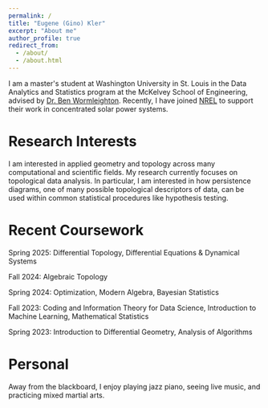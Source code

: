 ```yaml
---
permalink: /
title: "Eugene (Gino) Kler"
excerpt: "About me"
author_profile: true
redirect_from: 
  - /about/
  - /about.html
---
```


I am a master's student at Washington University in St. Louis in the Data Analytics and Statistics program at the McKelvey School of Engineering, advised by [Dr. Ben Wormleighton](https://sites.google.com/view/benw/). Recently, I have joined [NREL](nrel.gov) to support their work in concentrated solar power systems.

Research Interests
======
I am interested in applied geometry and topology across many computational and scientific fields. My research currently focuses on topological data analysis. In particular, I am interested in how persistence diagrams, one of many possible topological descriptors of data, can be used within common statistical procedures like hypothesis testing.

Recent Coursework
======
Spring 2025: Differential Topology, Differential Equations & Dynamical Systems

Fall 2024: Algebraic Topology

Spring 2024: Optimization, Modern Algebra, Bayesian Statistics

Fall 2023: Coding and Information Theory for Data Science, Introduction to Machine Learning, Mathematical Statistics

Spring 2023: Introduction to Differential Geometry, Analysis of Algorithms 

Personal
======
Away from the blackboard, I enjoy playing jazz piano, seeing live music, and practicing mixed martial arts.
